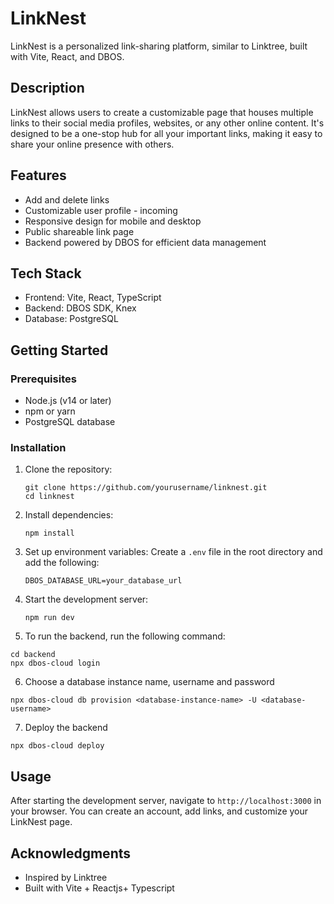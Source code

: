 

# LinkNest

LinkNest is a personalized link-sharing platform, similar to Linktree, built with Vite, React, and DBOS.

## Description

LinkNest allows users to create a customizable page that houses multiple links to their social media profiles, websites, or any other online content. It's designed to be a one-stop hub for all your important links, making it easy to share your online presence with others.

## Features

- Add and delete links
- Customizable user profile - incoming
- Responsive design for mobile and desktop
- Public shareable link page
- Backend powered by DBOS for efficient data management

## Tech Stack

- Frontend: Vite, React, TypeScript
- Backend: DBOS SDK, Knex
- Database: PostgreSQL

## Getting Started

### Prerequisites

- Node.js (v14 or later)
- npm or yarn
- PostgreSQL database

### Installation

1. Clone the repository:
   ```
   git clone https://github.com/yourusername/linknest.git
   cd linknest
   ```

2. Install dependencies:
   ```
   npm install
   ```

3. Set up environment variables:
   Create a `.env` file in the root directory and add the following:
   ```
   DBOS_DATABASE_URL=your_database_url
   ```

4. Start the development server:
   ```
   npm run dev
   ```

5. To run the backend, run the following command:
  ```
  cd backend
  npx dbos-cloud login
  ```
6. Choose a database instance name, username and password
```
npx dbos-cloud db provision <database-instance-name> -U <database-username>
```
7. Deploy the backend
```
npx dbos-cloud deploy
```

## Usage

After starting the development server, navigate to `http://localhost:3000` in your browser. You can create an account, add links, and customize your LinkNest page.


## Acknowledgments

- Inspired by Linktree
- Built with Vite + Reactjs+ Typescript
